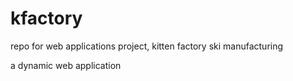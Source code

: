 # kfactory
repo for web applications project, kitten factory ski manufacturing

a dynamic web application
